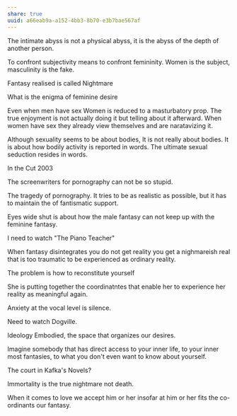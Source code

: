 ```yaml
---
share: true
uuid: a66eab9a-a152-4bb3-8b70-e3b7bae567af
---
```


The intimate abyss is not a physical abyss, it is the abyss of the depth of another person.

To confront subjectivity means to confront femininity. Women is the subject, masculinity is the fake. 

Fantasy realised is called Nightmare

What is the enigma of feminine desire

Even when men have sex Women is reduced to a masturbatory prop.
The true enjoyment is not actually doing it but telling about it afterward.
When women have sex they already view themselves and are naratavizing it.

Although sexuality seems to be about bodies,
It is not really about bodies.
It is about how bodily activity is reported in words.
The ultimate sexual seduction resides in words.


In the Cut 2003

The screenwriters for pornography can not be so stupid.

The tragedy of pornography.
It tries to be as realistic as possible,
but it has to maintain the of fantismatic support.

Eyes wide shut is about how the male fantasy can not keep up with the feminine fantasy.

I need to watch "The Piano Teacher"

When fantasy disintegrates you do not get reality you get a nighmareish real that is too traumatic to be experienced as ordinary reality.

The problem is how to reconstitute yourself

She is putting together the coordinatntes that enable her to experience her reality as meaningful again.

Anxiety at the vocal level is silence.

Need to watch Dogville.

Ideology Embodied, the space that organizes our desires.

Imagine somebody that has direct access to your inner life, to your inner most fantasies, to what you don't even want to know about yourself.

The court in Kafka's Novels?

Immortality is the true nightmare not death.

When it comes to love we accept him or her insofar at him or her fits the co-ordinants our fantasy.


